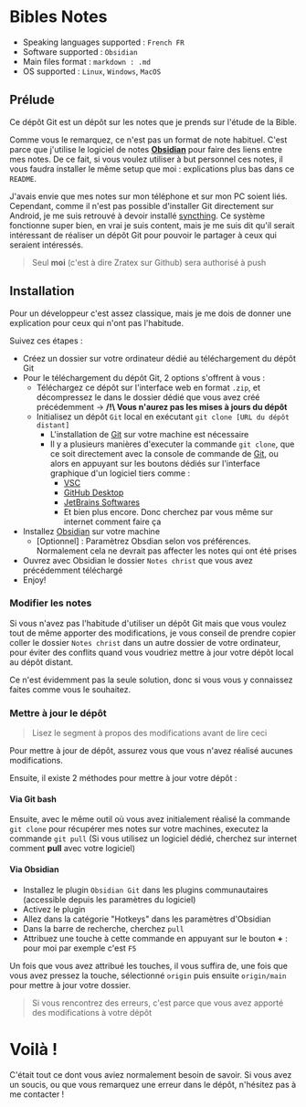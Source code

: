 # Bibles Notes
- Speaking languages supported : `French FR`
- Software supported : `Obsidian`
- Main files format : `markdown : .md`
- OS supported : `Linux`, `Windows`, `MacOS`
## Prélude
Ce dépôt Git est un dépôt sur les notes que je prends sur l'étude de la Bible.

Comme vous le remarquez, ce n'est pas un format de note habituel. C'est parce que j'utilise le logiciel de notes **[Obsidian](https://obsidian.md/)** pour faire des liens entre mes notes. De ce fait, si vous voulez utiliser à but personnel ces notes, il vous faudra installer le même setup que moi : explications plus bas dans ce `README`.

J'avais envie que mes notes sur mon téléphone et sur mon PC soient liés. Cependant, comme il n'est pas possible d'installer Git directement sur Android, je me suis retrouvé à devoir installé [syncthing](https://syncthing.net/). Ce système fonctionne super bien, en vrai je suis content, mais je me suis dit qu'il serait intéressant de réaliser un dépôt Git pour pouvoir le partager à ceux qui seraient intéressés.
> Seul **moi** (c'est à dire Zratex sur Github) sera authorisé à push
## Installation
Pour un développeur c'est assez classique, mais je me dois de donner une explication pour ceux qui n'ont pas l'habitude.

Suivez ces étapes :
- Créez un dossier sur votre ordinateur dédié au téléchargement du dépôt Git
- Pour le téléchargement du dépôt Git, 2 options s'offrent à vous :
  - Téléchargez ce dépôt sur l'interface web en format `.zip`, et décompressez le dans le dossier dédié que vous avez créé précédemment -> **/!\ Vous n'aurez pas les mises à jours du dépôt**
  - Initialisez un dépôt `Git` local en exécutant `git clone [URL du dépôt distant]`
    - L'installation de [Git](https://git-scm.com/downloads) sur votre machine est nécessaire
    - Il y a plusieurs manières d'executer la commande `git clone`, que ce soit directement avec la console de commande de [Git](https://git-scm.com/downloads), ou alors en appuyant sur les boutons dédiés sur l'interface graphique d'un logiciel tiers comme :
      - [VSC](https://code.visualstudio.com/)
      - [GitHub Desktop](https://desktop.github.com/)
      - [JetBrains Softwares](https://www.jetbrains.com/fr-fr/)
      - Et bien plus encore. Donc cherchez par vous même sur internet comment faire ça
- Installez [Obsidian](https://obsidian.md/) sur votre machine
  - [Optionnel] : Paramètrez Obsdian selon vos préférences. Normalement cela ne devrait pas affecter les notes qui ont été prises
- Ouvrez avec Obsidian le dossier `Notes christ` que vous avez précédemment téléchargé
- Enjoy!
### Modifier les notes

Si vous n'avez pas l'habitude d'utiliser un dépôt Git mais que vous voulez tout de même apporter des modifications, je vous conseil de prendre copier coller le dossier `Notes christ` dans un autre dossier de votre ordinateur, pour éviter des conflits quand vous voudriez mettre à jour votre dépôt local au dépôt distant.

Ce n'est évidemment pas la seule solution, donc si vous vous y connaissez faites comme vous le souhaitez.

### Mettre à jour le dépôt
> Lisez le segment à propos des modifications avant de lire ceci

Pour mettre à jour de dépôt, assurez vous que vous n'avez réalisé aucunes modifications.

Ensuite, il existe 2 méthodes pour mettre à jour votre dépôt :
#### Via Git bash
Ensuite, avec le même outil où vous avez initialement réalisé la commande `git clone` pour récupérer mes notes sur votre machines, executez la commande `git pull` (Si vous utilisez un logiciel dédié, cherchez sur internet comment **pull** avec votre logiciel)
#### Via Obsidian
- Installez le plugin `Obsidian Git` dans les plugins communautaires (accessible depuis les paramètres du logiciel)
- Activez le plugin
- Allez dans la catégorie "Hotkeys" dans les paramètres d'Obsidian
- Dans la barre de recherche, cherchez `pull`
- Attribuez une touche à cette commande en appuyant sur le bouton **+** : pour moi par exemple c'est `F5`

Un fois que vous avez attribué les touches, il vous suffira de, une fois que vous avez pressez la touche, sélectionné `origin` puis ensuite `origin/main` pour mettre à jour votre dossier.
> Si vous rencontrez des erreurs, c'est parce que vous avez apporté des modifications à votre dépôt

# Voilà !
C'était tout ce dont vous aviez normalement besoin de savoir. Si vous avez un soucis, ou que vous remarquez une erreur dans le dépôt, n'hésitez pas à me contacter !